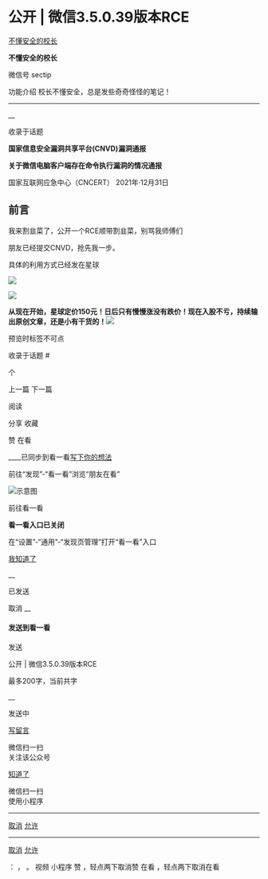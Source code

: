 #  公开 | 微信3.5.0.39版本RCE

[ 不懂安全的校长 ](javascript:void\(0\);)

**不懂安全的校长** ![]()

微信号 sectip

功能介绍 校长不懂安全，总是发些奇奇怪怪的笔记！

____

__

收录于话题

  

**国家信息安全漏洞共享平台(CNVD)漏洞通报**

 **关于微信电脑客户端存在命令执行漏洞的情况通报**

国家互联网应急中心（CNCERT）            2021年·12月31日

  

## 前言

我来割韭菜了，公开一个RCE顺带割韭菜，别骂我师傅们

  

朋友已经提交CNVD，抢先我一步。

具体的利用方式已经发在星球  

![](http://hk-proxy.gitwarp.com/https://raw.githubusercontent.com/tuchuang9/tc1/refs/heads/main/public/20220306211753.png)

  

![](http://hk-proxy.gitwarp.com/https://raw.githubusercontent.com/tuchuang9/tc1/refs/heads/main/public/20220306211803.png)

**从现在开始，星球定价150元！日后只有慢慢涨没有跌价！现在入股不亏，持续输出原创文章，还是小有干货的！**![](http://hk-proxy.gitwarp.com/https://raw.githubusercontent.com/tuchuang9/tc1/refs/heads/main/public/20220306211804.png)  

预览时标签不可点

收录于话题 #

 个

上一篇 下一篇

阅读

分享 收藏

赞 在看

____已同步到看一看[写下你的想法](javascript:;)

前往“发现”-“看一看”浏览“朋友在看”

![示意图](//res.wx.qq.com/mmbizwap/zh_CN/htmledition/images/pic/appmsg/pic_like_comment55871f.png)

前往看一看

**看一看入口已关闭**

在“设置”-“通用”-“发现页管理”打开“看一看”入口

[我知道了](javascript:;)

__

已发送

取消 __

####  发送到看一看

发送

公开 | 微信3.5.0.39版本RCE

最多200字，当前共字

__

发送中

[写留言](javascript:;)

微信扫一扫  
关注该公众号

[知道了](javascript:;)

微信扫一扫  
使用小程序

****

[取消](javascript:void\(0\);) [允许](javascript:void\(0\);)

****

[取消](javascript:void\(0\);) [允许](javascript:void\(0\);)

： ， 。 视频 小程序 赞 ，轻点两下取消赞 在看 ，轻点两下取消在看

